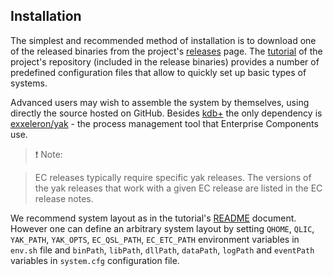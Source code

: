 ## Installation

The simplest and recommended method of installation is to download one of the released binaries 
from the project's [releases](https://github.com/exxeleron/enterprise-components/releases) page. 
The [tutorial](https://github.com/exxeleron/enterprise-components/tree/master/tutorial) of the project's repository 
(included in the release binaries) provides a number of predefined configuration files that allow to quickly set up basic types of systems.

Advanced users may wish to assemble the system by themselves, using directly the source hosted on GitHub. 
Besides [kdb+](http://kx.com/kdb-plus.php) the only dependency is [exxeleron/yak](https://github.com/exxeleron/yak/releases) - the process management tool that Enterprise Components use. 

> :heavy_exclamation_mark: Note:
  
> EC releases typically require specific yak releases. The versions of the yak releases that work with a given EC release 
are listed in the EC release notes.

We recommend system layout as in the tutorial's [README](https://github.com/exxeleron/enterprise-components/blob/master/tutorial/README.md) document. 
However one can define an arbitrary system layout by setting `QHOME`, `QLIC`, `YAK_PATH`, `YAK_OPTS`, `EC_QSL_PATH`, `EC_ETC_PATH` environment variables 
in `env.sh` file and `binPath`, `libPath`, `dllPath`, `dataPath`, `logPath` and `eventPath` variables in `system.cfg` configuration file.
